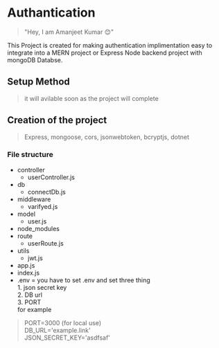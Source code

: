# Authantication
> "Hey, I am Amanjeet Kumar 😊"

This Project is created for making authentication implimentation easy to integrate into a MERN project or Express Node backend project with mongoDB Databse.
## Setup Method
> it will avilable soon as the project will complete

## Creation of the project 
> Express, mongoose, cors, jsonwebtoken, bcryptjs, dotnet  

### File structure
* controller
  * userController.js
* db
  * connectDb.js
* middleware
  * varifyed.js
* model
  * user.js
* node_modules
* route
  * userRoute.js
* utils
  * jwt.js
* app.js
* index.js
* .env = you have to set .env and set three thing  
      1. json secret key  
      2. DB url  
      3. PORT  
for example     

>PORT=3000 (for local use)  
DB_URL='example.link'  
JSON_SECRET_KEY='asdfsaf'



